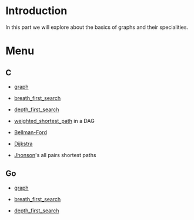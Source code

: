 # Introduction

In this part we will explore about the basics of graphs and their specialities.

# Menu

## C

- [graph](./C/graph)

- [breath_first_search](./C/breath_first_search)

- [depth_first_search](./C/depth_first_search)

- [weighted_shortest_path](./C/weighted_shortest_path) in a DAG

- [Bellman-Ford](./C/Bellman-Ford)

- [Dijkstra](./C/Dijkstra)

- [Jhonson](./C/Jhonson)'s all pairs shortest paths

## Go

- [graph](./go/graph)

- [breath_first_search](./go/breath_first_search)

- [depth_first_search](./go/depth_first_search)
